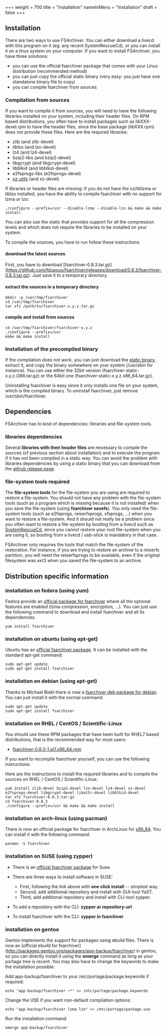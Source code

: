 +++
weight = 700
title = "Installation"
nameInMenu = "Installation"
draft = false
+++

## Installation
There are two ways to use FSArchiver. You can either download a livecd with this
program on it (eg: any recent SystemRescueCd), or you can install it on a linux
system on your computer. If you want to install FSArchiver, you have three
solutions:

* you can use the official fsarchiver package that comes with your Linux
distribution (recommended method)
* you can just copy the official static binary (very easy: you just have one
standalone binary file to copy)
* you can compile fsarchiver from sources

### Compilation from sources
If you want to compile it from sources, you will need to have the following
libraries installed on your system, including their header files. On RPM based
distributions, you often have to install packages such as libXXX-devel.rpm to
have the header files, since the base package (libXXX.rpm) does not provide
these files. Here are the required libraries:

* zlib (and zlib-devel)
* liblzo (and lzo-devel)
* lz4 (and lz4-devel)
* bzip2-libs (and bzip2-devel)
* libgcrypt (and libgcrypt-devel)
* libblkid (and libblkid-devel)
* e2fsprogs-libs (e2fsprogs-devel)
* [xz-utils](http://tukaani.org/xz/) (and xz-devel)

If libraries or header files are missing: If you do not have the xz/liblzma or
liblzo installed, you have the ability to compile fsarchiver with no support for
lzma or lzo:
```
./configure --prefix=/usr --disable-lzma --disable-lzo && make && make install
```

You can also use the static that provides support for all the compression levels
and which does not require the libraries to be installed on your system.

To compile the sources, you have to run follow these instructions:

#### download the latest sources
First, you have to download [fsarchiver-0.8.3.tar.gz]
(https://github.com/fdupoux/fsarchiver/releases/download/0.8.3/fsarchiver-0.8.3.tar.gz).
Just save it to a temporary directory.

#### extract the sources in a temporary directory
```
mkdir -p /var/tmp/fsarchiver
cd /var/tmp/fsarchiver
tar xfz /path/to/fsarchiver-x.y.z.tar.gz
```

#### compile and install from sources
``` 
cd /var/tmp/fsarchiver/fsarchiver-x.y.z
./configure --prefix=/usr
make && make install
```
### Installation of the precompiled binary

If the compilation does not work, you can just download the
[static binary](https://github.com/fdupoux/fsarchiver/releases), extract it, and
copy the binary somewhere on your system (/usr/sbin for instance). You can use
either the 32bit version (fsarchiver-static-x.y.z.i386.tar.gz) or the 64bit one
(fsarchiver-static-x.y.z.x86_64.tar.gz).

Uninstalling fsarchiver is easy since it only installs one file on your system,
which is the compiled binary. To uninstall fsarchiver, just remove
/usr/sbin/fsarchiver.

## Dependencies
FSArchiver has to kind of dependencies: libraries and file-system tools.

### libraries dependencies
Several **libraries with their header files** are necessary to compile the sources
(cf previous section about installation) and to execute the program if it has
not been compiled in a static way. You can avoid the problem with libraries
dependencies by using a static binary that you can download from the
[github release page](https://github.com/fdupoux/fsarchiver/releases).

### file-system tools required
The **file-system tools** for the file-system you are using are required to
restore a file-system.
You should not have any problem with the file-system tools (such as a program
which is missing because it is not installed) when you save the file-system
(using **fsarchiver savefs**). You only need the file-system tools
(such as e2fsprogs, reiserfsprogs, xfsprogs, ...) when you want to restore a
file-system. And it should not really be a problem since you often want to
restore a file-system by booting from a livecd such as
[SystemRescueCd](http://www.system-rescue-cd.org), since you cannot restore your
root file-system when you are using it, so booting from a livecd / usb-stick is
mandatory in that case.

FSArchiver only requires the tools that match the file-system of the restoration.
For instance, if you are trying to restore an archive to a reiserfs partition,
you will need the reiserfsprogs to be available, even if the original filesystem
was ext3 when you saved the file-system to an archive.

## Distribution specific information
### installation on fedora (using yum)
Fedora provide an [official package for fsarchiver](http://koji.fedoraproject.org/koji/packageinfo?packageID=7733)
where all the optional features are enabled (lzma compression, encryption, ...).
You can just use the following command to download and install fsarchiver and
all its dependencies.
```
yum install fsarchiver
```
### installation on ubuntu (using apt-get)
Ubuntu has an [official fsarchiver package](http://packages.ubuntu.com/bionic/fsarchiver).
It can be installed with the standard apt-get command:
```
sudo apt-get update
sudo apt-get install fsarchiver
```

### installation on debian (using apt-get)
Thanks to Michael Biebl there is now a [fsarchiver deb package for debian](https://packages.debian.org/stable/fsarchiver).
You can just install it with the normal command:
```
sudo apt-get update
sudo apt-get install fsarchiver
```

### installation on RHEL / CentOS / Scientific-Linux
You should use these RPM packages that have been built for RHEL7 based
distributions, that is the recommended way for most users:

* [fsarchiver-0.8.3-1.el7.x86_64.rpm](https://github.com/fdupoux/fsarchiver/releases/download/0.8.3/fsarchiver-0.8.3-1.el7.x86_64.rpm)

If you want to recompile fsarchiver yourself, you can use the following instructions:

Here are the instructions to install the required libraries and to compile the
sources on RHEL / CentOS / Scientific-Linux:
```
yum install zlib-devel bzip2-devel lzo-devel lz4-devel xz-devel e2fsprogs-devel libgcrypt-devel libattr-devel libblkid-devel
tar xfz fsarchiver-0.8.3.tar.gz
cd fsarchiver-0.8.3
./configure --prefix=/usr && make && make install
```

### installation on arch-linux (using pacman)
There is now an official package for fsarchiver in ArchLinux for 
[x86_64](http://www.archlinux.org/packages/extra/x86_64/fsarchiver/).
You can install it with the following command:
```
pacman -S fsarchiver
```

### installation on SUSE (using zypper)
* There is an
[official fsarchiver package](https://software.opensuse.org/package/fsarchiver?search_term=fsarchiver)
for Suse.

* There are three ways to install software in SUSE:
  * First, following the link above with **one click install** -- simplest way.
  * Second, add additional repository and install with GUI-tool YaST.
  * Third, add additional repository and install with CLI-tool zypper.
* To add a repository with the CLI: **zypper ar repository-url**
* To install fsarchiver with the CLI: **zypper in fsarchiver**

### installation on gentoo
Gentoo implements the support for packages using ebuild files. There is now an
[official ebuild for fsarchiver]
(http://packages.gentoo.org/packages/app-backup/fsarchiver) in gentoo, so you
can directly install it using the **emerge** command as long as your portage
tree is recent. You may also have to change the keywords to make the
installation possible:

Add app-backup/fsarchiver to your /etc/portage/package.keywords if required:

```
echo "app-backup/fsarchiver ~*" >> /etc/portage/package.keywords
```
Change the USE if you want non-default compilation options:

```
echo "app-backup/fsarchiver lzma lzo" >> /etc/portage/package.use
```
Run the installation command:

```
emerge app-backup/fsarchiver
```
